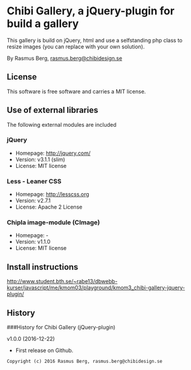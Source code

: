 Chibi Gallery, a jQuery-plugin for build a gallery
==================================================

This gallery is build on jQuery, html and use a selfstanding php class to resize images (you can replace with your own solution).

By Rasmus Berg, rasmus.berg@chibidesign.se


License
------------------

This software is free software and carries a MIT license.


Use of external libraries
-----------------------------------

The following external modules are included

### jQuery
* Homepage: http://jquery.com/
* Version: v3.1.1 (slim)
* License: MIT license

### Less - Leaner CSS
* Homepage: http://lesscss.org
* Version: v2.7.1
* License: Apache 2 License

### Chipla image-module (CImage)
* Homepage: -
* Version: v1.1.0
* License: MIT license

Install instructions
--------------------

http://www.student.bth.se/~rabe13/dbwebb-kurser/javascript/me/kmom03/playground/kmom3_chibi-gallery-jquery-plugin/


History
-----------------------------------

###History for Chibi Gallery (jQuery-plugin)

v1.0.0 (2016-12-22)

* First release on Github.



```
Copyright (c) 2016 Rasmus Berg, rasmus.berg@chibidesign.se
```
